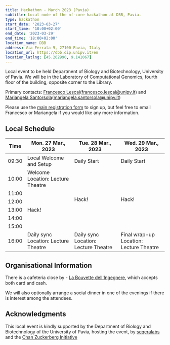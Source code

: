 ```yaml
---
title: Hackathon - March 2023 (Pavia)
subtitle: Local node of the nf-core hackathon at DBB, Pavia.
type: hackathon
start_date: '2023-03-27'
start_time: '10:00+02:00'
end_date: '2023-03-29'
end_time: '18:00+02:00'
location_name: DBB
address: Via Ferrata 9, 27100 Pavia, Italy
location_url: https://dbb.dip.unipv.it/en
location_latlng: [45.202990, 9.141067]
---
```


Local event to be held Department of Biology and Biotechnology, University of Pavia. We will be in the Laboratory of Computational Genomics, fourth floor of the building, opposite corner to the Library.

Primary contacts: [<i class="fab fa-slack"></i> Francesco Lescai](https://nfcore.slack.com/team/UT486V1V1)([francesco.lescai@unipv.it](mailto:francesco.lescai@unipv.it)) and [<i class="fab fa-slack"></i> Mariangela Santorsola](https://nfcore.slack.com/team/U04501R6BLL)([mariangela.santorsola@unipv.it](mailto:mariangela.santorsola@unipv.it))

Please use the [main registration form](https://nf-co.re/events/2023/hackathon-march-2023) to sign up, but feel free to email Francesco or Mariangela if you would like any more information.

## Local Schedule

<div class="table-responsive">
    <table class="table table-hover table-sm table-bordered">
        <thead>
            <tr>
                <th>Time</th>
                <th>Mon. 27 Mar., 2023</th>
                <th>Tue. 28 Mar., 2023</th>
                <th>Wed. 29 Mar., 2023</th>
            </tr>
            </thead>
            <tbody>
            <tr>
                <td data-timestamp="1679902200" data-timeformat="HH:mm z">09:30</td>
                <td background-color:navy; rowspan="1">Local Welcome and Setup</td>
                <td background-color:navy; rowspan="1">Daily Start</td>
                <td background-color:navy; rowspan="1">Daily Start</td>
            </tr>
                <td data-timestamp="1679904000" data-timeformat="HH:mm z">10:00</td>
                <td>Welcome<br>Location: Lecture Theatre</td>
                <td rowspan="6">Hack!</td>
                <td rowspan="6">Hack!</td>
            </tr>
            <tr>
                <td data-timestamp="1679907600" data-timeformat="HH:mm z">11:00</td>
                <td rowspan="5">Hack!</td>
            </tr>
            <tr>
                <td data-timestamp="1679911200" data-timeformat="HH:mm z">12:00</td>
            </tr>
            <tr>
                <td data-timestamp="1679914800" data-timeformat="HH:mm z">13:00</td>
            </tr>
            <tr>
                <td data-timestamp="1679918400" data-timeformat="HH:mm z">14:00</td>
            </tr>
            <tr>
                <td data-timestamp="1679922000" data-timeformat="HH:mm z">15:00</td>
            </tr>
            <tr>
                <td data-timestamp="1679925600"  data-timeformat="HH:mm z">16:00</td>
                <td>Daily sync<br>Location: Lecture Theatre</td>
                <td>Daily sync<br>Location: Lecture Theatre</td>
                <td>Final wrap-up<br>Location: Lecture Theatre</td>
            </tr>
        </tbody>
    </table>
</div>

## Organisational Information

There is a cafeteria close by - [La Bouvette dell'Ingegnere](https://www.instagram.com/labouvetteunipv/), which accepts both card and cash.

We will also optionally arrange a social dinner in one of the evenings if there is interest among the attendees.

## Acknowledgments

This local event is kindly supported by the Department of Biology and Biotechnology of the University of Pavia, hosting the event, by [seqeralabs](https://seqera.io) and the [Chan Zuckerberg Initiative](https://chanzuckerberg.com)
